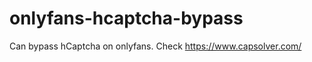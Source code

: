 # onlyfans-hcaptcha-bypass
Can bypass hCaptcha on onlyfans. Check https://www.capsolver.com/ 












































                                                                           